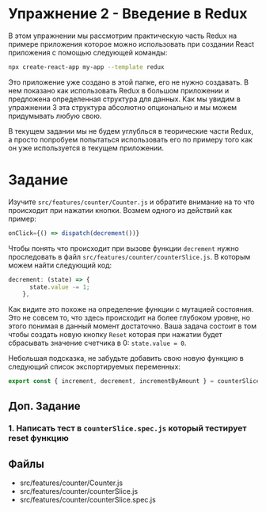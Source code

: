 # Упражнение 2 - Введение в Redux

В этом упражнении мы рассмотрим практическую часть Redux на примере приложения
которое можно использовать при создании React приложения с помощью следующей
команды:

```bash
npx create-react-app my-app --template redux
```

Это приложение уже создано в этой папке, его не нужно создавать. В нем показано
как использовать Redux в большом приложении и предложена определенная структура
для данных. Как мы увидим в упражнении 3 эта структура абсолютно опционально и
мы можем придумывать любую свою.

В текущем задании мы не будем углублься в теорические части Redux, а просто
попробуем попытаться использовать его по примеру того как он уже используется в
текущем приложении.

# Задание

Изучите `src/features/counter/Counter.js` и обратите внимание на то что
происходит при нажатии кнопки. Возмем одного из действий как пример:

```jsx
onClick={() => dispatch(decrement())}
```

Чтобы понять что происходит при вызове функции `decrement` нужно проследовать в
файл `src/features/counter/counterSlice.js`. В которым можем найти следующий
код:

```js
decrement: (state) => {
      state.value -= 1;
    },
```

Как видите это похоже на определение функции с мутацией состояния. Это не совсем
то, что здесь происходит на более глубоком уровне, но этого понимая в данный
момент достаточно. Ваша задача состоит в том чтобы создать новую кнопку `Reset`
которая при нажатии будет сбрасывать значение счетчика в 0: `state.value = 0`.

Небольшая подсказка, не забудьте добавить свою новую функцию в следующий список
экспортируемых переменных:

```jsx
export const { increment, decrement, incrementByAmount } = counterSlice.actions;
```

## Доп. Задание

### 1. Написать тест в `counterSlice.spec.js` который тестирует reset функцию

## Файлы

- src/features/counter/Counter.js
- src/features/counter/counterSlice.js
- src/features/counter/counterSlice.spec.js

